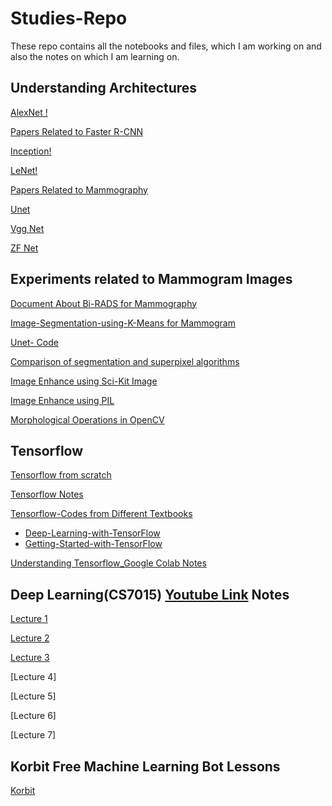 # Studies-Repo
These repo contains all the notebooks and files, which I am working on and also the notes on which I am learning on.

## Understanding Architectures 
[AlexNet !](https://github.com/nikku1234/Random-Studies-Repo/tree/master/Understanding%20the%20architectures/AlexNet)

[Papers Related to Faster R-CNN](https://github.com/nikku1234/Random-Studies-Repo/tree/master/Understanding%20the%20architectures/Faster%20R-CNN/Papers)

[Inception!](https://github.com/nikku1234/Random-Studies-Repo/tree/master/Understanding%20the%20architectures/Inception)

[LeNet!](https://github.com/nikku1234/Random-Studies-Repo/tree/master/Understanding%20the%20architectures/LeNet%205)

[Papers Related to Mammography](https://github.com/nikku1234/Random-Studies-Repo/tree/master/Understanding%20the%20architectures/Papers%20Related%20to%20Mammography)

[Unet](https://github.com/nikku1234/Random-Studies-Repo/tree/master/Understanding%20the%20architectures/Unet)

[Vgg Net](https://github.com/nikku1234/Random-Studies-Repo/tree/master/Understanding%20the%20architectures/VGGNET)

[ZF Net](https://github.com/nikku1234/Random-Studies-Repo/tree/master/Understanding%20the%20architectures/ZF%20Net)


## Experiments related to Mammogram Images

[Document About Bi-RADS for Mammography](https://github.com/nikku1234/Random-Studies-Repo/tree/master/Mammogram%20/Bi-RADS%20for%20Mammography)

[Image-Segmentation-using-K-Means for Mammogram](https://github.com/nikku1234/Random-Studies-Repo/tree/master/Mammogram%20/Image-Segmentation-using-K-Means-%20Mammogram)

[Unet- Code](https://github.com/nikku1234/Random-Studies-Repo/tree/master/Mammogram%20/Working%20Unet%20Code%20Alone)

[Comparison of segmentation and superpixel algorithms](https://github.com/nikku1234/Random-Studies-Repo/blob/master/Mammogram%20/Comparison%20of%20segmentation%20and%20superpixel%20algorithms.ipynb)

[Image Enhance using Sci-Kit Image](https://github.com/nikku1234/Random-Studies-Repo/blob/master/Mammogram%20/Sci-Kit%20Image%20Processing%20Techniques.ipynb)

[Image Enhance using PIL](https://github.com/nikku1234/Random-Studies-Repo/blob/master/Mammogram%20/Image%20Enhance%20in%20PIL.ipynb)

[Morphological Operations in OpenCV](https://github.com/nikku1234/Random-Studies-Repo/blob/master/Mammogram%20/morphological%20operations%20in%20opencv.ipynb)

## Tensorflow
[Tensorflow from scratch](https://github.com/nikku1234/Random-Studies-Repo/tree/master/Tensorflow%20/Tensorflow%20from%20scratch%20)

[Tensorflow Notes](https://github.com/nikku1234/Random-Studies-Repo/tree/master/Tensorflow%20/Tensorflow%20notes)

[Tensorflow-Codes from Different Textbooks](https://github.com/nikku1234/Random-Studies-Repo/tree/master/Tensorflow%20/Tensorflow-from%20textbooks)

  * [Deep-Learning-with-TensorFlow](https://github.com/nikku1234/Random-Studies-Repo/tree/master/Tensorflow%20/Tensorflow-from%20textbooks/Deep-Learning-with-TensorFlow)
  * [Getting-Started-with-TensorFlow](https://github.com/nikku1234/Random-Studies-Repo/tree/master/Tensorflow%20/Tensorflow-from%20textbooks/Getting-Started-with-TensorFlow)

[Understanding Tensorflow_Google Colab Notes](https://github.com/nikku1234/Random-Studies-Repo/tree/master/Tensorflow%20/Understanding%20Tensorflow_google)

## Deep Learning(CS7015) [Youtube Link](https://youtu.be/4TC5s_xNKSs) Notes
 [Lecture 1](https://github.com/nikku1234/Random-Studies-Repo/blob/master/Deep%20Learning(CS7015)/Lecture%201.pdf)
 
 [Lecture 2](https://github.com/nikku1234/Random-Studies-Repo/blob/master/Deep%20Learning(CS7015)/lecture%202.pdf)
 
 [Lecture 3](https://github.com/nikku1234/Random-Studies-Repo/blob/master/Deep%20Learning(CS7015)/lecture%203.pdf)
 
 [Lecture 4]
 
 [Lecture 5]
 
 [Lecture 6]
 
 [Lecture 7] 
 
## Korbit Free Machine Learning Bot Lessons
[Korbit](https://github.com/nikku1234/Random-Studies-Repo/tree/master/Korbit)
